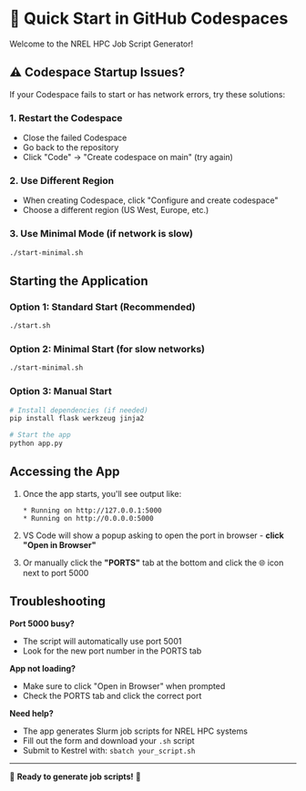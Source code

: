 # 🚀 Quick Start in GitHub Codespaces

Welcome to the NREL HPC Job Script Generator!

## ⚠️ Codespace Startup Issues?

If your Codespace fails to start or has network errors, try these solutions:

### 1. **Restart the Codespace**
- Close the failed Codespace 
- Go back to the repository
- Click "Code" → "Create codespace on main" (try again)

### 2. **Use Different Region**
- When creating Codespace, click "Configure and create codespace"
- Choose a different region (US West, Europe, etc.)

### 3. **Use Minimal Mode** (if network is slow)
```bash
./start-minimal.sh
```

## Starting the Application

### Option 1: Standard Start (Recommended)
```bash
./start.sh
```

### Option 2: Minimal Start (for slow networks)
```bash
./start-minimal.sh
```

### Option 3: Manual Start
```bash
# Install dependencies (if needed)
pip install flask werkzeug jinja2

# Start the app
python app.py
```

## Accessing the App

1. Once the app starts, you'll see output like:
   ```
   * Running on http://127.0.0.1:5000
   * Running on http://0.0.0.0:5000
   ```

2. VS Code will show a popup asking to open the port in browser - **click "Open in Browser"**

3. Or manually click the **"PORTS"** tab at the bottom and click the 🌐 icon next to port 5000

## Troubleshooting

**Port 5000 busy?**
- The script will automatically use port 5001
- Look for the new port number in the PORTS tab

**App not loading?**
- Make sure to click "Open in Browser" when prompted
- Check the PORTS tab and click the correct port

**Need help?**
- The app generates Slurm job scripts for NREL HPC systems
- Fill out the form and download your `.sh` script
- Submit to Kestrel with: `sbatch your_script.sh`

---

🎯 **Ready to generate job scripts!** 🎯